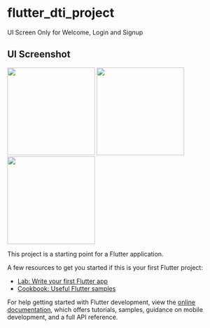 # flutter_dti_project

UI Screen Only for Welcome, Login and Signup

## UI Screenshot


<img src="https://github.com/user-attachments/assets/868aa47a-d273-49a6-be6b-650505ef6f09" width="200">


<img src="https://github.com/user-attachments/assets/c7363302-2b56-4650-970d-b2107f4a45e7" width="200">


<img src="https://github.com/user-attachments/assets/1c204f23-af5a-4580-8227-17e5e0f0ce3c" width="200">

This project is a starting point for a Flutter application.

A few resources to get you started if this is your first Flutter project:

- [Lab: Write your first Flutter app](https://docs.flutter.dev/get-started/codelab)
- [Cookbook: Useful Flutter samples](https://docs.flutter.dev/cookbook)

For help getting started with Flutter development, view the
[online documentation](https://docs.flutter.dev/), which offers tutorials,
samples, guidance on mobile development, and a full API reference.
